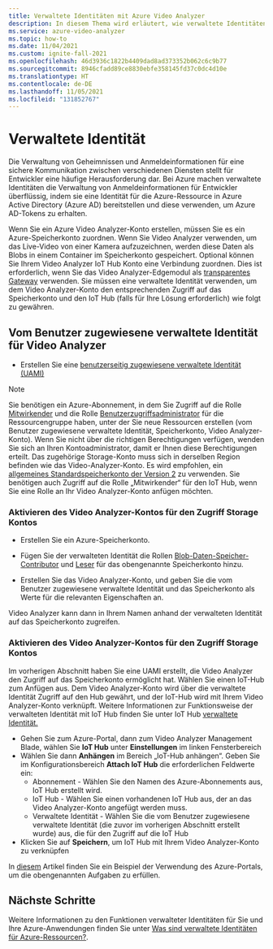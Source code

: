 ```yaml
---
title: Verwaltete Identitäten mit Azure Video Analyzer
description: In diesem Thema wird erläutert, wie verwaltete Identitäten mit Azure Video Analyzer verwendet werden.
ms.service: azure-video-analyzer
ms.topic: how-to
ms.date: 11/04/2021
ms.custom: ignite-fall-2021
ms.openlocfilehash: 46d3936c1822b4409dad8ad373352b062c6c9b77
ms.sourcegitcommit: 8946cfadd89ce8830ebfe358145fd37c0dc4d10e
ms.translationtype: HT
ms.contentlocale: de-DE
ms.lasthandoff: 11/05/2021
ms.locfileid: "131852767"
---
```

# <a name="managed-identity"></a>Verwaltete Identität

Die Verwaltung von Geheimnissen und Anmeldeinformationen für eine sichere Kommunikation zwischen verschiedenen Diensten stellt für Entwickler eine häufige Herausforderung dar. Bei Azure machen verwaltete Identitäten die Verwaltung von Anmeldeinformationen für Entwickler überflüssig, indem sie eine Identität für die Azure-Ressource in Azure Active Directory (Azure AD) bereitstellen und diese verwenden, um Azure AD-Tokens zu erhalten.

Wenn Sie ein Azure Video Analyzer-Konto erstellen, müssen Sie es ein Azure-Speicherkonto zuordnen. Wenn Sie Video Analyzer verwenden, um das Live-Video von einer Kamera aufzuzeichnen, werden diese Daten als Blobs in einem Container im Speicherkonto gespeichert. Optional können Sie Ihrem Video Analyzer IoT Hub Konto eine Verbindung zuordnen. Dies ist erforderlich, wenn Sie das Video Analyzer-Edgemodul als [transparentes Gateway](./cloud/use-remote-device-adapter.md) verwenden. Sie müssen eine verwaltete Identität verwenden, um dem Video Analyzer-Konto den entsprechenden Zugriff auf das Speicherkonto und den IoT Hub (falls für Ihre Lösung erforderlich) wie folgt zu gewähren.

## <a name="user-assigned-managed-identity-for-video-analyzer"></a>Vom Benutzer zugewiesene verwaltete Identität für Video Analyzer

* Erstellen Sie eine [benutzerseitig zugewiesene verwaltete Identität (UAMI)](../../active-directory/managed-identities-azure-resources/how-to-manage-ua-identity-portal.md#create-a-user-assigned-managed-identity)

> [!NOTE]
> Sie benötigen ein Azure-Abonnement, in dem Sie Zugriff auf die Rolle [Mitwirkender](../../role-based-access-control/built-in-roles.md#contributor) und die Rolle [Benutzerzugriffsadministrator](../../role-based-access-control/built-in-roles.md#user-access-administrator) für die Ressourcengruppe haben, unter der Sie neue Ressourcen erstellen (vom Benutzer zugewiesene verwaltete Identität, Speicherkonto, Video Analyzer-Konto). Wenn Sie nicht über die richtigen Berechtigungen verfügen, wenden Sie sich an Ihren Kontoadministrator, damit er Ihnen diese Berechtigungen erteilt. Das zugehörige Storage-Konto muss sich in derselben Region befinden wie das Video-Analyzer-Konto. Es wird empfohlen, ein [allgemeines Standardspeicherkonto der Version 2](../../storage/common/storage-account-overview.md#types-of-storage-accounts) zu verwenden.
Sie benötigen auch Zugriff auf die Rolle „Mitwirkender“ für den IoT Hub, wenn Sie eine Rolle an Ihr Video Analyzer-Konto anfügen möchten.

### <a name="enable-video-analyzer-account-to-access-storage-account"></a>Aktivieren des Video Analyzer-Kontos für den Zugriff Storage Kontos

* Erstellen Sie ein Azure-Speicherkonto.

* Fügen Sie der verwalteten Identität die Rollen [Blob-Daten-Speicher-Contributor](../../role-based-access-control/built-in-roles.md#storage-blob-data-contributor) und [Leser](../../role-based-access-control/built-in-roles.md#reader) für das obengenannte Speicherkonto hinzu.

* Erstellen Sie das Video Analyzer-Konto, und geben Sie die vom Benutzer zugewiesene verwaltete Identität und das Speicherkonto als Werte für die relevanten Eigenschaften an.

Video Analyzer kann dann in Ihrem Namen anhand der verwalteten Identität auf das Speicherkonto zugreifen.

### <a name="enable-video-analyzer-account-to-access-iot-hub"></a>Aktivieren des Video Analyzer-Kontos für den Zugriff Storage Kontos

Im vorherigen Abschnitt haben Sie eine UAMI erstellt, die Video Analyzer den Zugriff auf das Speicherkonto ermöglicht hat. Wählen Sie einen IoT-Hub zum Anfügen aus. Dem Video Analyzer-Konto wird über die verwaltete Identität Zugriff auf den Hub gewährt, und der IoT-Hub wird mit Ihrem Video Analyzer-Konto verknüpft. Weitere Informationen zur Funktionsweise der verwalteten Identität mit IoT Hub finden Sie unter IoT Hub [verwaltete Identität.](../../iot-hub/iot-hub-managed-identity.md)

* Gehen Sie zum Azure-Portal, dann zum Video Analyzer Management Blade, wählen Sie **IoT Hub** unter **Einstellungen** im linken Fensterbereich
* Wählen Sie dann **Anhängen** im Bereich „IoT-Hub anhängen“. Geben Sie im Konfigurationsbereich **Attach IoT Hub** die erforderlichen Feldwerte ein:
    * Abonnement - Wählen Sie den Namen des Azure-Abonnements aus, IoT Hub erstellt wird.
    * IoT Hub - Wählen Sie einen vorhandenen IoT Hub aus, der an das Video Analyzer-Konto angefügt werden muss.
    * Verwaltete Identität - Wählen Sie die vom Benutzer zugewiesene verwaltete Identität (die zuvor im vorherigen Abschnitt erstellt wurde) aus, die für den Zugriff auf die IoT Hub
* Klicken Sie auf **Speichern**, um IoT Hub mit Ihrem Video Analyzer-Konto zu verknüpfen

In [diesem](create-video-analyzer-account.md) Artikel finden Sie ein Beispiel der Verwendung des Azure-Portals, um die obengenannten Aufgaben zu erfüllen.

## <a name="next-steps"></a>Nächste Schritte

Weitere Informationen zu den Funktionen verwalteter Identitäten für Sie und Ihre Azure-Anwendungen finden Sie unter [Was sind verwaltete Identitäten für Azure-Ressourcen?](../../active-directory/managed-identities-azure-resources/overview.md).
